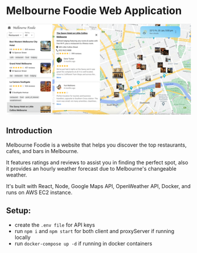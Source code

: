 # Melbourne Foodie Web Application

![Melbourne Foodie](/public/melfoodie.png)

## Introduction

Melbourne Foodie is a website that helps you discover the top restaurants, cafes, and bars in Melbourne.

It features ratings and reviews to assist you in finding the perfect spot, also it provides an hourly weather forecast due to Melbourne's changeable weather.

It's built with React, Node, Google Maps API, OpenWeather API, Docker, and runs on AWS EC2 instance.

## Setup:

- create the `.env file` for API keys
- run `npm i` and `npm start` for both client and proxyServer if running locally
- run `docker-compose up -d` if running in docker containers
